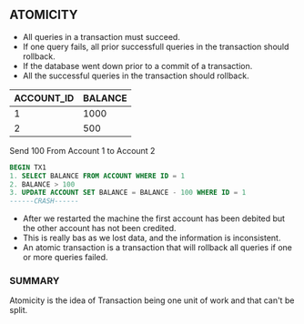 ## ATOMICITY

- All queries in a transaction must succeed.
- If one query fails, all prior successfull queries in the transaction should rollback.
- If the database went down prior to a commit of a transaction.
- All the successful queries in the transaction should rollback.

| ACCOUNT_ID | BALANCE |
| ---------- | ------- |
| 1          | 1000    |
| 2          | 500     |

Send 100 From Account 1 to Account 2

```SQL
BEGIN TX1
1. SELECT BALANCE FROM ACCOUNT WHERE ID = 1
2. BALANCE > 100
3. UPDATE ACCOUNT SET BALANCE = BALANCE - 100 WHERE ID = 1
------CRASH------
```

- After we restarted the machine the first account has been debited but the other account has not been credited.
- This is really bas as we lost data, and the information is inconsistent.
- An atomic transaction is a transaction that will rollback all queries if one or more queries failed.

### SUMMARY

Atomicity is the idea of Transaction being one unit of work and that can't be split.
